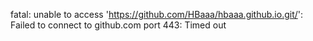 fatal: unable to access 'https://github.com/HBaaa/hbaaa.github.io.git/': Failed to connect to github.com port 443: Timed out
